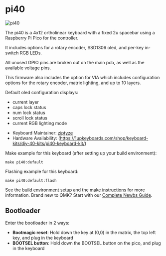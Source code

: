 # pi40

![pi40](https://imgur.com/a/rFZnIzZ)

The pi40 is a 4x12 ortholinear keyboard with a fixed 2u spacebar using a Raspberry Pi Pico for the controller.

It includes options for a rotary encoder, SSD1306 oled, and per-key in-switch RGB LEDs.

All unused GPIO pins are broken out on the main pcb, as well as the available voltage pins.

This firmware also includes the option for VIA which includes configuration options for the rotary encoder, matrix lighting, and up to 10 layers.

Default oled configuration displays:
   - current layer
   - caps lock status
   - num lock status
   - scroll lock status
   - current RGB lighting mode

* Keyboard Maintainer: [ziptyze](https://github.com/ziptyze)
* Hardware Availability: (https://1upkeyboards.com/shop/keyboard-kits/diy-40-kits/pi40-keyboard-kit/)

Make example for this keyboard (after setting up your build environment):

    make pi40:default

Flashing example for this keyboard:

    make pi40:default:flash

See the [build environment setup](https://docs.qmk.fm/#/getting_started_build_tools) and the [make instructions](https://docs.qmk.fm/#/getting_started_make_guide) for more information. Brand new to QMK? Start with our [Complete Newbs Guide](https://docs.qmk.fm/#/newbs).

## Bootloader

Enter the bootloader in 2 ways:

* **Bootmagic reset**: Hold down the key at (0,0) in the matrix, the top left key, and plug in the keyboard
* **BOOTSEL button**: Hold down the BOOTSEL button on the pico, and plug in the keyboard
